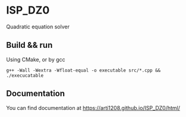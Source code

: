 # ISP_DZ0

Quadratic equation solver

## Build && run
Using CMake, or by gcc 

    g++ -Wall -Wextra -Wfloat-equal -o executable src/*.cpp && ./execucatable
    
## Documentation
You can find documentation at https://arti1208.github.io/ISP_DZ0/html/
